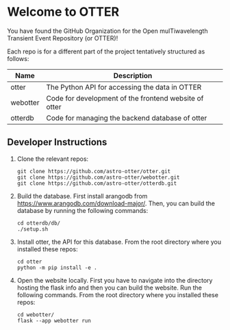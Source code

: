 # Welcome to OTTER

You have found the GitHub Organization for the Open mulTiwavelength Transient Event Repository (or OTTER)!

Each repo is for a different part of the project tentatively structured as follows:

| Name | Description |
|-----------------------|---------------------------------|
| otter | The Python API for accessing the data in OTTER |
| webotter | Code for development of the frontend website of otter |
| otterdb | Code for managing the backend database of otter |

## Developer Instructions
1. Clone the relevant repos:
   ```
   git clone https://github.com/astro-otter/otter.git
   git clone https://github.com/astro-otter/webotter.git
   git clone https://github.com/astro-otter/otterdb.git
   ```    
2. Build the database. First install arangodb from
   https://www.arangodb.com/download-major/.
   Then, you can build the database by running the
   following commands:
   ```
   cd otterdb/db/
   ./setup.sh
   ```
3. Install otter, the API for this database. From
   the root directory where you installed these repos:
   ```
   cd otter
   python -m pip install -e .
   ```
4. Open the website locally. First you have to navigate
   into the directory hosting the flask info and then
   you can build the website. Run the following commands.
   From the root directory where you installed these repos:
   ```
   cd webotter/
   flask --app webotter run
   ```
